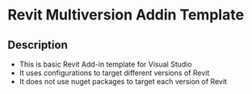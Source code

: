 # Revit Multiversion Addin Template
## Description
- This is basic Revit Add-in template for Visual Studio
- It uses configurations to target different versions of Revit
- It does not use nuget packages to target each version of Revit

